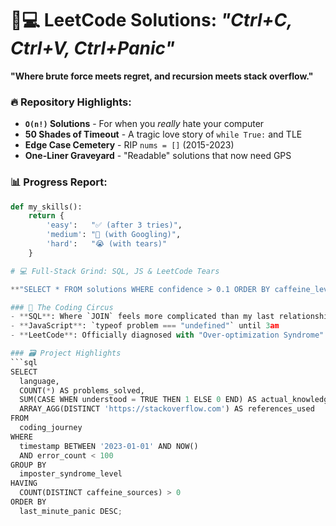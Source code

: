 # 🧑💻 LeetCode Solutions: *"Ctrl+C, Ctrl+V, Ctrl+Panic"*  

**"Where brute force meets regret, and recursion meets stack overflow."**  

### 🔥 Repository Highlights:
- **`O(n!)` Solutions** - For when you *really* hate your computer  
- **50 Shades of Timeout** - A tragic love story of `while True:` and TLE  
- **Edge Case Cemetery** - RIP `nums = []` (2015-2023)  
- **One-Liner Graveyard** - "Readable" solutions that now need GPS 

### 📊 Progress Report:
```python
def my_skills():
    return {
        'easy':   "✅ (after 3 tries)",
        'medium': "🤔 (with Googling)",
        'hard':   "😭 (with tears)"
    }

# 💻 Full-Stack Grind: SQL, JS & LeetCode Tears 

**"SELECT * FROM solutions WHERE confidence > 0.1 ORDER BY caffeine_level DESC"**

### 🎪 The Coding Circus
- **SQL**: Where `JOIN` feels more complicated than my last relationship
- **JavaScript**: `typeof problem === "undefined"` until 3am
- **LeetCode**: Officially diagnosed with "Over-optimization Syndrome"

### 🗃️ Project Highlights
```sql
SELECT 
  language, 
  COUNT(*) AS problems_solved,
  SUM(CASE WHEN understood = TRUE THEN 1 ELSE 0 END) AS actual_knowledge,
  ARRAY_AGG(DISTINCT 'https://stackoverflow.com') AS references_used
FROM 
  coding_journey
WHERE 
  timestamp BETWEEN '2023-01-01' AND NOW()
  AND error_count < 100
GROUP BY 
  imposter_syndrome_level
HAVING 
  COUNT(DISTINCT caffeine_sources) > 0
ORDER BY 
  last_minute_panic DESC;
